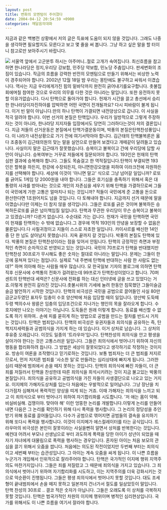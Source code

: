 ```yaml
---
layout: post
title: 변화의 모멘텀이 주어졌다
date: 2004-04-12 20:54:59 +0900
categories: 깨달음의대화
---
```

 지금과 같은 백병전 상황에서 저의 글은 득표에 도움이 되지 않을 것입니다. 그래도 나중을 생각하면 필요할지도 모른다고 보고 몇 줄을 써 봅니다. 그냥 하고 싶은 말을 할 터이니 참고로만 보아주시기 바랍니다.     
    
        

              


<img src="http://drkimz.com/technote/board/private/upimg/1081761873.jpg" border="0" /> 서울역 앞에서 고군분투 하시는 아주머니..절로 고개가 숙여집니다. 최신흐름을 참고하면 한나라당은 정지,우리당 강보합, 민주당 약보합, 민노당 주춤입니다. 판세변화의 조짐이 있습니다. 작금의 흐름을 강력한 반전의 모멘텀으로 만들기 위해서는 비상한 노력이 경주되어야 합니다. 2002년 12월 18일 밤 우리는 몽탄에도 불구하고 싸워서 이겼습니다. 역사는 지금 우리에게가진 힘의 밑바닥까지 완전히 긁어내기를요구합니다. 촛불집회에며칠 참여한 것으로 우리의 의무를 다한 것은 아니라는 말입니다. 또한 응전하지 못할 이유가없습니다. 다시 탄핵으로 돌아가야 합니다. 헌재가 시간을 끌고 총선에서 승리한 한나라당이자진하야를 압박하면 어떤 국면이 전개될까요? 다시 피바람이 불게 됩니다. 이거 빈 말이 아닙니다.만의 하나 탄핵이 가결되면 내전양상으로 갑니다. 이 사실을 적극 알려야 합니다. 이번 선거의 본질은 탄핵입니다. 우리가 일방적으로 그렇게 주장하자는 것이 아니라, 한나라당 지지자들 입장에서도 당연히 그러하다는것이 저의 결론입니다. 지금 저들의 선거운동은 본질에서 탄핵가결운동이며, 박풍의 본질은탄핵찬성풍입니다. 이 나라가 내전상황으로 가기 전에 여기서막아야 합니다. 김근태의 탄핵불복론은 옳다 조중동이 김근태의원의 맞는 말을 실언으로 만들어 보겠다고 개떼같이 달려들고 있습니다. 사실이지 말은 김근태가 잘못했습니다. 승복이고 불복이고 간에 우리당에 답할 사안이 아닙니다. 승복여부는 거꾸로 저들에게 질문되어야 합니다. 193인은 헌재의 탄핵심판 결과에 승복해야 합니다. 그들도 목숨걸고 한 역적질입니다.탄핵이 부결되면 193인은 할복을 하든지, 한강에 수장되든지, 아니면한강오염을 피하여 이라크전에 자원하든지를 선택해야 합니다. 세상에 이것이 '아니면 말고' 식으로 그냥 넘어갈 일입니까? 로또를 긁어도 1게임 당 2000원을 내야 합니다. 그들은 호기심을 충족하기 위해서 혹은 대통령의 사과를 받아내는 것으로 개인의 자존심을 세우기 위해 탄핵을 가결하므로써 그들이 국민에게 가한 고통은 얼마치나 되는 것입니까? 적들이 국민에게 준 고통을 돈으로 환산한다면 1조원어치도 넘을 것입니다. 다 토해내야 합니다. 지금까지 선거 때문에 말을 아꼈습니다만 이제는 더 참지 않을 생각입니다. 그들은 로또를 긁은 것이며 불복하든 승복하든로또를 긁은 넘이책임질 일입니다. 탄핵과 무관한 우리당이 무슨 승복이고 불복이고 있겠습니까? 다른거 없습니다. 수순대로 가는 겁니다. 헌재가 국민을 탄핵하면 국민이 헌재를 탄핵하는 수 밖에 없습니다.그 경우에 역적 193인의 안녕을 보장할 수 없음은 물론입니다.다 사필귀정이고 지들이 스스로 자초한 일입니다. 카이사르를 배신한 14인 중 단 한 넘도 살아남지 못했습니다. 지옥 끝까지 갈 것입니다. 박풍의 본질도 탄핵에 있다. 박풍의 본질은 탄핵찬성이라는 점을 잊어서 안됩니다. 탄핵의 긍정적인 측면과 부정적인 측면이 순차적으로 반영되고 있는 것입니다. 국민의 70프로가 탄핵을 반대했지만 탄핵찬성 30프로가 무시해도 좋은 숫자는 절대로 아니라는 말입니다. 문제는 그들이 한 곳에 뭉쳐져 있다는 점입니다. 실제로 "내 주변에 탄핵에 반대하는 사람 한 사람도 없는데?" 하며 의아해 하는 사람들 매우 많습니다. 모 한국일보 기자의 블로그에 의하면 탄핵직후 신문사에 수백통의 전화가 걸려왔는데 99프로가 탄핵찬성이었다고 합니다. 70퍼센트의 탄핵반대 세력은? 신문사에 전화를 하는 대신 인터넷에 글을 쓰고 있었다는 거죠.이렇게 완전히 갈라진 것입니다.촛불시위의 기세에 눌려 한동안 침묵했던 그들이슬금슬금 발언하기 시작한 것입니다. 탄핵의 비극성은 국민을 공범으로 끌어들인 사실 80만 금군교두였던 표자두 임충이 수호 양산박에 처음 입당할 때의 일입니다. 양산박 도둑떼 두령 백의수사 왕륜은 임충의 입당조건으로 지나가는 행인의 목을 잘라오게 합니다. 수호지에만 나오는 이야기는 아닙니다. 도둑들은 원래 이렇게 합니다. 동료를 배신할 수 없도록 하기 위하여.. 손에 피를 묻히게 하는 방법으로 공범을 만드는 절차를 반드시 거치는 것입니다. 탄핵은 범죄입니다. 탄핵의 비극성은 유권자들과 죄의식을 공유하는 즉, 탄핵지지세력들과 공범의식을 가지게 하는 데 있습니다. 이거 상처로 남습니다. 그 상처의 후유증 오래갑니다. 이것도 일종의 '트라우마'입니다. 탄핵찬성의 죄의식을 안고 평생을 살아가야 한다는 것은 고통스러운 일입니다. 그들은 죄의식에서 벗어나기 위하여 자신의 행동을 합리화하려 듭니다. 그 방법은 세상이 잘못되었다고 생각하기로 작정하는 것이지요. 방송이 여론을 조작했다고 믿기로하는 것입니다. 보통 범죄자는 더 큰 범죄를 저지르므로서, 먼저 저지른 범죄를 '사소한 일'로 만들려는 심리상태에 빠지게 됩니다. 그러한 심리 때문에 범죄에서 손을 떼지 못하는 것입니다. 탄핵의 죄의식에 빠진 자들이, 더 큰 죄를 저질러서 탄핵을 찬성한데 따른 죄의식을 희석시키려는 것이 지금 불고있는 박풍의 본질입니다. 죄의식을 공유하고 공범의식을 가진 자들이 사생결단으로 나오고 있는 거지요. 이지메의 가해자도상처를 입는다 처음에는 우발적으로 일어납니다. 그냥 장난을 치다가점차 심해져서 폭력적인 양상을 띠게 되는 거죠. 이때 가해자는 죄의식을 느끼고 되고 이 죄의식으로 부터 벗어나기 위하여 자기합리화를 시도합니다. '저 애는 몸이 약해. 비실비실해. 겁쟁이야. 맞아야 해' 이런 엉뚱한 논리를 개발합니다.이렇게 논리를 만들어 내면 다음은 그 논리를 확인하기 위해 다시 폭력을 행사합니다. 그 논리의 정당성을 추인받기 위해 동료를 끌어들입니다. 다수가 공범으로 엮어지면 공범들의 결속을 유지하기 위해 또다시 폭력을 행사합니다. 이것이 이지메가 에스컬레이터를 타는 공식입니다. 트라우마의 비극성은 본인이 잘못이라는 사실을뻔히 알면서 상처를 반복한다는 것입니다. 예컨대 어려서 부모나 선생님으로 부터 과도하게 폭력을 당한 아이가 성년이 되었을 때 자기 자녀에게 대물림으로 폭력을 행사하는 경우입니다. 혼자된 아이는 처음 보모의 관심을 끌기 위해서 오줌을 쌉니다. 처음에는 의도된 작전이었지만 두번째 부터는 죄의식이고 세번째 부터는 습관성입니다. 그 아이는 계속 오줌을 싸게 됩니다. 이 나쁜 흐름을 누군가가 개입해서 인위적으로 잘라주어야 합니다. 탄핵은 국가적인 이지메 행위 지역주의도 마찬가지입니다. 그들은 죄를 저질렀고 그 때문에 죄의식을 가지고 있습니다. 그 죄의식에서 벗어나기 위하여 자기합리화를 시도하고, 이는 지역주의를 더욱 강화시키는 것으로 악순환이 진행됩니다. 그들은 평생 죄의식에서 벗어나지 못할 것입니다. 대도 조세형이 끝내범죄에서 손을 떼지 못하고 일본까지 건너가서 절도를 일삼았듯이 말입니다. 탄핵 찬성의 30프로 .. 결코 적은 숫자가 아닙니다. 그들은 오래도록 이 상처를 극복하지 못할 것입니다. 탄핵은 범국가적인 차원의 이지메 행위이며 병적인 심리현상입니다. 국가를 위해서도 이 나쁜 흐름을 여기서 잘라야 합니다.